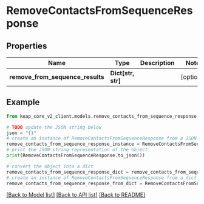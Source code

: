 # RemoveContactsFromSequenceResponse


## Properties

Name | Type | Description | Notes
------------ | ------------- | ------------- | -------------
**remove_from_sequence_results** | **Dict[str, str]** |  | [optional] 

## Example

```python
from keap_core_v2_client.models.remove_contacts_from_sequence_response import RemoveContactsFromSequenceResponse

# TODO update the JSON string below
json = "{}"
# create an instance of RemoveContactsFromSequenceResponse from a JSON string
remove_contacts_from_sequence_response_instance = RemoveContactsFromSequenceResponse.from_json(json)
# print the JSON string representation of the object
print(RemoveContactsFromSequenceResponse.to_json())

# convert the object into a dict
remove_contacts_from_sequence_response_dict = remove_contacts_from_sequence_response_instance.to_dict()
# create an instance of RemoveContactsFromSequenceResponse from a dict
remove_contacts_from_sequence_response_from_dict = RemoveContactsFromSequenceResponse.from_dict(remove_contacts_from_sequence_response_dict)
```
[[Back to Model list]](../README.md#documentation-for-models) [[Back to API list]](../README.md#documentation-for-api-endpoints) [[Back to README]](../README.md)


